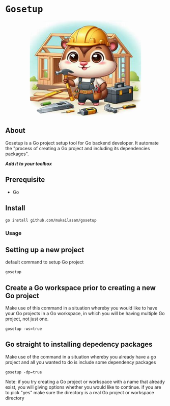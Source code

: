 <h1 style="font-family:monospace;">Gosetup</h1>
<p style="text-align:center">
<img style ="border-radius:20%" src="gosetup.jpg" width="350px" height="300px">
</p>

## About

Gosetup is a Go project setup tool for Go backend developer. It automate the "process of creating a Go project and including its dependencies packages".

**_Add it to your toolbox_**

## Prerequisite

- Go

## Install

```
go install github.com/mukailasam/gosetup
```

### Usage

## Setting up a new project

default command to setup Go project

```
gosetup
```

## Create a Go workspace prior to creating a new Go project

Make use of this command in a situation whereby you would like to have your Go projects in a Go workspace, in which you will be having multiple Go project, not just one.

```
gosetup -ws=true
```

## Go straight to installing depedency packages

Make use of the command in a situation whereby you already have a go project and all you wanted to do is include some dependency packages

```
gosetup -dp=true
```

Note: if you try creating a Go project or workspace with a name that already exist, you will giving options whether you would like to continue. if you are to pick "yes" make sure the directory is a real Go project or workspace directory
